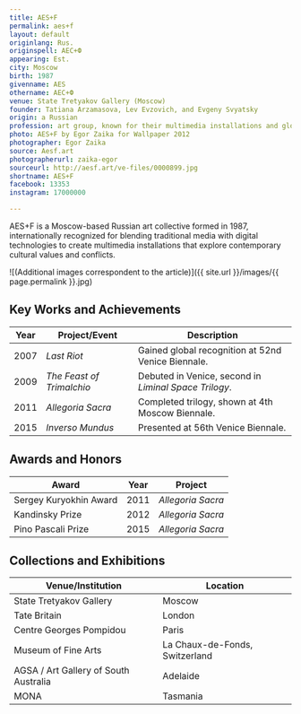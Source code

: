 ```yaml
---
title: AES+F  
permalink: aes+f  
layout: default  
originlang: Rus.  
originspell: АЕС+Ф  
appearing: Est.  
city: Moscow  
birth: 1987  
givenname: AES  
othername: АЕС+Ф  
venue: State Tretyakov Gallery (Moscow)  
founder: Tatiana Arzamasova, Lev Evzovich, and Evgeny Svyatsky  
origin: a Russian  
profession: art group, known for their multimedia installations and global acclaim.  
photo: AES+F by Egor Zaika for Wallpaper 2012  
photographer: Egor Zaika  
source: Aesf.art  
photographerurl: zaika-egor  
sourceurl: http://aesf.art/ve-files/0000899.jpg  
shortname: AES+F  
facebook: 13353  
instagram: 17000000  

---
```




AES+F is a Moscow-based Russian art collective formed in 1987, internationally recognized for blending traditional media with digital technologies to create multimedia installations that explore contemporary cultural values and conflicts.

![(Additional images correspondent to the article)]({{ site.url }}/images/{{ page.permalink }}.jpg)

## Key Works and Achievements

| **Year** | **Project/Event**                      | **Description**                           |  
|----------|----------------------------------------|-------------------------------------------|  
| 2007     | *Last Riot*                            | Gained global recognition at 52nd Venice Biennale. |  
| 2009     | *The Feast of Trimalchio*              | Debuted in Venice, second in *Liminal Space Trilogy*. |  
| 2011     | *Allegoria Sacra*                      | Completed trilogy, shown at 4th Moscow Biennale. |  
| 2015     | *Inverso Mundus*                       | Presented at 56th Venice Biennale.         |  


## Awards and Honors

| **Award**                 | **Year** | **Project**         |  
|---------------------------|----------|---------------------|  
| Sergey Kuryokhin Award    | 2011     | *Allegoria Sacra*   |  
| Kandinsky Prize           | 2012     | *Allegoria Sacra*   |  
| Pino Pascali Prize        | 2015     | *Allegoria Sacra*   |  



## Collections and Exhibitions  

| **Venue/Institution**               | **Location**                  |  
|-------------------------------------|--------------------------------|  
| State Tretyakov Gallery             | Moscow                        |  
| Tate Britain                        | London                        |  
| Centre Georges Pompidou             | Paris                         |  
| Museum of Fine Arts                 | La Chaux-de-Fonds, Switzerland|  
| AGSA / Art Gallery of South Australia | Adelaide                     |  
| MONA                                | Tasmania                      |
